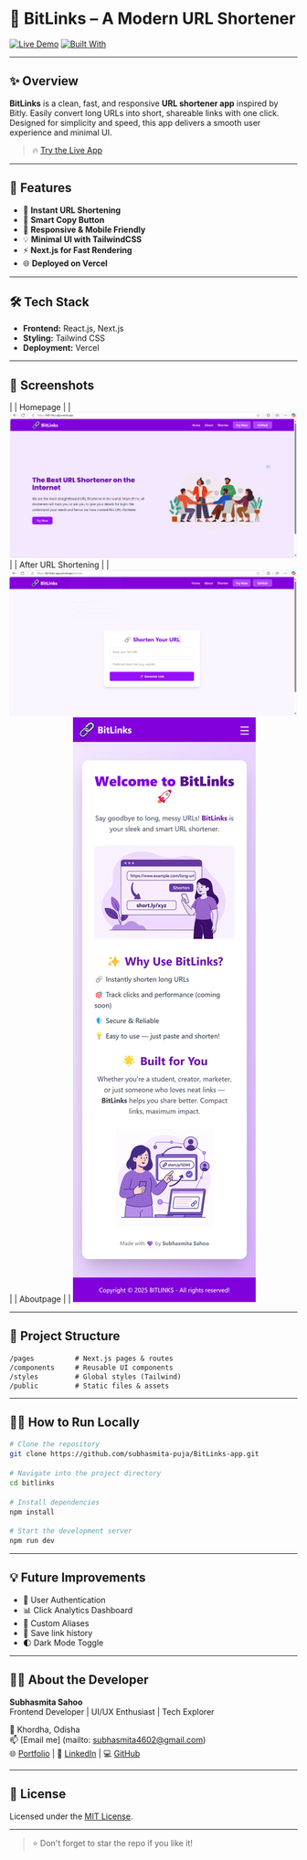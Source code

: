 # 🔗 BitLinks – A Modern URL Shortener

[![Live Demo](https://img.shields.io/badge/Live%20Demo-Visit%20Now-brightgreen?style=for-the-badge)](https://bit-links-app.vercel.app)
[![Built With](https://img.shields.io/badge/Built%20With-Next.js%2C%20React%2C%20TailwindCSS-blueviolet?style=for-the-badge)]()

---

## ✨ Overview

**BitLinks** is a clean, fast, and responsive **URL shortener app** inspired by Bitly. Easily convert long URLs into short, shareable links with one click. Designed for simplicity and speed, this app delivers a smooth user experience and minimal UI.

> 🔥 [Try the Live App](https://bit-links-app.vercel.app)

---

## 🚀 Features

- 🔗 **Instant URL Shortening**
- 🧠 **Smart Copy Button**
- 📱 **Responsive & Mobile Friendly**
- 💡 **Minimal UI with TailwindCSS**
- ⚡ **Next.js for Fast Rendering**
- 🌐 **Deployed on Vercel**

---

## 🛠️ Tech Stack

- **Frontend:** React.js, Next.js
- **Styling:** Tailwind CSS
- **Deployment:** Vercel

---

## 📸 Screenshots

| |  Homepage |
| ![Home](/public/Home.png) |
| After URL Shortening |
| ![Shortened](/public/Shorten.png) | 
| Aboutpage |
| ![About](/public/about.png)

---

## 📂 Project Structure

```
/pages          # Next.js pages & routes
/components     # Reusable UI components
/styles         # Global styles (Tailwind)
/public         # Static files & assets
```

---

## 🧑‍💻 How to Run Locally

```bash
# Clone the repository
git clone https://github.com/subhasmita-puja/BitLinks-app.git

# Navigate into the project directory
cd bitlinks

# Install dependencies
npm install

# Start the development server
npm run dev
```

---

## 💡 Future Improvements

- 🔐 User Authentication
- 📊 Click Analytics Dashboard
- 🧾 Custom Aliases
- 🧠 Save link history
- 🌓 Dark Mode Toggle

---

## 👩‍💻 About the Developer

**Subhasmita Sahoo**  
Frontend Developer | UI/UX Enthusiast | Tech Explorer

📍 Khordha, Odisha  
📫 [Email me] (mailto: subhasmita4602@gmail.com)  
🌐 [Portfolio](#) | 💼 [LinkedIn](https://www.linkedin.com/in/subhasmita-sahoo-puja/) | 💻 [GitHub](https://github.com/subhasmita-puja)

---

## 📝 License

Licensed under the [MIT License](LICENSE).

---

> ⭐ Don't forget to star the repo if you like it!
